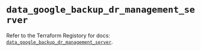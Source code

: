 # `data_google_backup_dr_management_server`

Refer to the Terraform Registory for docs: [`data_google_backup_dr_management_server`](https://registry.terraform.io/providers/hashicorp/google-beta/5.29.0/docs/data-sources/google_backup_dr_management_server).
